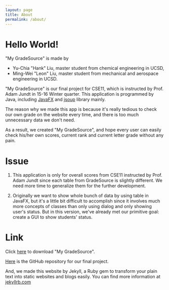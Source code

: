 ```yaml
---
layout: page
title: About
permalink: /about/
---
```

# Hello World!

"My GradeSource" is made by

* Yu-Chia "Hank" Liu, master student from chemical engineering in UCSD,
* Ming-Wei "Leon" Liu, master student from mechanical and aerospace engineering in UCSD.

"My GradeSource" is our final project for CSE11, which is instructed by Prof. Adam Jundt in 15-16 Winter quarter.
This application is programmed by Java, including [JavaFX](https://docs.oracle.com/javafx/2/api/) and [jsoup](http://jsoup.org/) library mainly.

The reason why we made this app is because it's really tedious to check our own grade on the website every time,
and there is too much unnecessary data we don't need.

As a result, we created "My GradeSource", and hope every user can easily check his/her own
scores, current rank and current letter grade without any pain.

# Issue

1. This application is only for overall scores from CSE11 instructed by Prof. Adam Jundt since each
table from GradeSource is slightly different. We need more time to generalize them for the further
development.

2. Originally we want to show whole bunch of data by using table in JavaFX, but it's a little bit
difficult to accomplish since it involves much more concepts of classes than only using dialog and
only showing user's status. But in this version, we've already met our primitive goal: create a GUI to
show students' status.

# Link

Click [here](https://github.com/mygradesource/mygradesource-app/blob/master/MyGradeSource.jar?raw=true) to download "My GradeSource".

[Here](https://github.com/mygradesource/mygradesource-app) is the GitHub repository for our final project.

And, we made this website by Jekyll, a Ruby gem to transform your plain text into static websites and blogs easily.
You can find more information at [jekyllrb.com](http://jekyllrb.com/)
